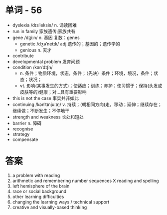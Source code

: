 # 单词 - 56
- dyslexia /dɪsˈleksiə/ n. 诵读困难
- run in family 家族遗传;家族共有
- gene /dʒiːn/ n. 基因 复数：genes
  - genetic /dʒəˈnetɪk/ adj.遗传的；基因的；遗传学的
  - genious n. 天才
- contribute
- developmental problem 发育问题
- condition /kənˈdɪʃn/
  - n. 条件；物质环境，状态，条件；（先决）条件；环境，境况，条件；状态；状况；
  - vt. 影响(某事发生的方式)；使适应；训练；养护；使习惯于；保持(头发或皮肤等的)健康；对…具有重要影响
- this is not the case 事实并非如此
- continuing /kənˈtɪnjuːɪŋ/ v. 持续；(朝相同方向)走，移动；延伸；继续存在；继续做；不断发生；不停地干
- strength and weakness 长处和短处
- barrier n. 障碍
- recognise
- strategy
- compensate
  
# 答案
1. a problem with reading
2. arithmetic and remembering number sequences X reading and spelling
3. left hemisphere of the brain
4. race or social background
5. other learning difficulties
6. changing the learning ways / technical support
7. creative and visually-based thinking
